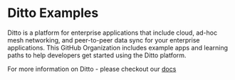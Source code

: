 # Ditto Examples

Ditto is a platform for enterprise applications that include cloud, ad-hoc mesh networking, and peer-to-peer data sync for your enterprise applications.  This GitHub Organization includes example apps and learning paths to help developers get started using the Ditto platform.

For more information on Ditto - please checkout our [docs](https://docs.ditto.live/)
